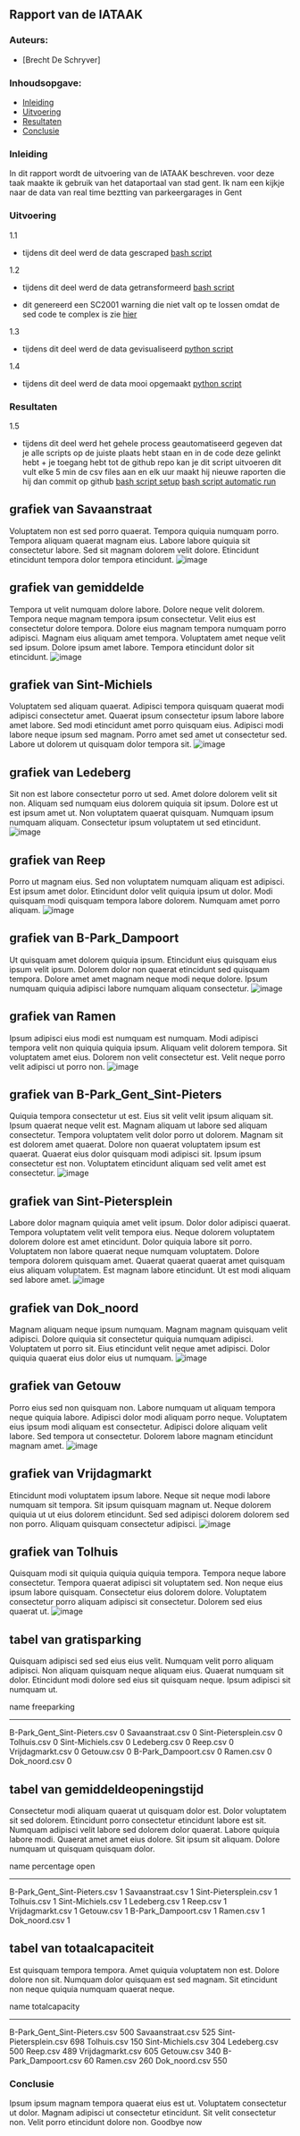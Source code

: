 ## Rapport van de IATAAK
### Auteurs:
 - [Brecht De Schryver]
### Inhoudsopgave:
 - [Inleiding](#inleiding)
 - [Uitvoering](#uitvoering)
 - [Resultaten](#resultaten)
 - [Conclusie](#conclusie)
### Inleiding
In dit rapport wordt de uitvoering van de IATAAK beschreven. voor deze taak maakte ik gebruik van het dataportaal van stad gent. Ik nam een kijkje naar de data van real time beztting van parkeergarages in Gent
### Uitvoering
1.1
 - tijdens dit deel werd de data gescraped
[bash script](https://github.com/BrechtDeSchryver/iataak/blob/main/scripts/webscraper.sh)

1.2
 - tijdens dit deel werd de data getransformeerd
[bash script](https://github.com/BrechtDeSchryver/iataak/blob/main/scripts/transform.sh)

 - dit genereerd een SC2001 warning die niet valt op te lossen omdat de sed code te complex is zie [hier](https://www.shellcheck.net/wiki/SC2001)

1.3
 - tijdens dit deel werd de data gevisualiseerd
[python script](https://github.com/BrechtDeSchryver/iataak/blob/main/scripts/analyse.py)

1.4
 - tijdens dit deel werd de data mooi opgemaakt
[python script](https://github.com/BrechtDeSchryver/iataak/blob/main/scripts/report.py)
### Resultaten

1.5
 - tijdens dit deel werd het gehele process geautomatiseerd
gegeven dat je alle scripts op de juiste plaats hebt staan en in de code deze gelinkt hebt + je toegang hebt tot de github repo kan je dit script uitvoeren
dit vult elke 5 min de csv files aan en elk uur maakt hij nieuwe raporten die hij dan commit op github
[bash script setup](https://github.com/BrechtDeSchryver/iataak/blob/main/scripts/setup.sh)
[bash script automatic run](https://github.com/BrechtDeSchryver/iataak/blob/main/scripts/automated.sh)
## grafiek van Savaanstraat
Voluptatem non est sed porro quaerat. Tempora quiquia numquam porro. Tempora aliquam quaerat magnam eius. Labore labore quiquia sit consectetur labore. Sed sit magnam dolorem velit dolore. Etincidunt etincidunt tempora dolor tempora etincidunt.
![image](https://github.com/BrechtDeSchryver/iataak/blob/main/csvimage/Savaanstraat.csv.png)
## grafiek van gemiddelde
Tempora ut velit numquam dolore labore. Dolore neque velit dolorem. Tempora neque magnam tempora ipsum consectetur. Velit eius est consectetur dolore tempora. Dolore eius magnam tempora numquam porro adipisci. Magnam eius aliquam amet tempora. Voluptatem amet neque velit sed ipsum. Dolore ipsum amet labore. Tempora etincidunt dolor sit etincidunt.
![image](https://github.com/BrechtDeSchryver/iataak/blob/main/csvimage/gemiddelde.csv.png)
## grafiek van Sint-Michiels
Voluptatem sed aliquam quaerat. Adipisci tempora quisquam quaerat modi adipisci consectetur amet. Quaerat ipsum consectetur ipsum labore labore amet labore. Sed modi etincidunt amet porro quisquam eius. Adipisci modi labore neque ipsum sed magnam. Porro amet sed amet ut consectetur sed. Labore ut dolorem ut quisquam dolor tempora sit.
![image](https://github.com/BrechtDeSchryver/iataak/blob/main/csvimage/Sint-Michiels.csv.png)
## grafiek van Ledeberg
Sit non est labore consectetur porro ut sed. Amet dolore dolorem velit sit non. Aliquam sed numquam eius dolorem quiquia sit ipsum. Dolore est ut est ipsum amet ut. Non voluptatem quaerat quisquam. Numquam ipsum numquam aliquam. Consectetur ipsum voluptatem ut sed etincidunt.
![image](https://github.com/BrechtDeSchryver/iataak/blob/main/csvimage/Ledeberg.csv.png)
## grafiek van Reep
Porro ut magnam eius. Sed non voluptatem numquam aliquam est adipisci. Est ipsum amet dolor. Etincidunt dolor velit quiquia ipsum ut dolor. Modi quisquam modi quisquam tempora labore dolorem. Numquam amet porro aliquam.
![image](https://github.com/BrechtDeSchryver/iataak/blob/main/csvimage/Reep.csv.png)
## grafiek van B-Park_Dampoort
Ut quisquam amet dolorem quiquia ipsum. Etincidunt eius quisquam eius ipsum velit ipsum. Dolorem dolor non quaerat etincidunt sed quisquam tempora. Dolore amet amet magnam neque modi neque dolore. Ipsum numquam quiquia adipisci labore numquam aliquam consectetur.
![image](https://github.com/BrechtDeSchryver/iataak/blob/main/csvimage/B-Park_Dampoort.csv.png)
## grafiek van Ramen
Ipsum adipisci eius modi est numquam est numquam. Modi adipisci tempora velit non quiquia quiquia ipsum. Aliquam velit dolorem tempora. Sit voluptatem amet eius. Dolorem non velit consectetur est. Velit neque porro velit adipisci ut porro non.
![image](https://github.com/BrechtDeSchryver/iataak/blob/main/csvimage/Ramen.csv.png)
## grafiek van B-Park_Gent_Sint-Pieters
Quiquia tempora consectetur ut est. Eius sit velit velit ipsum aliquam sit. Ipsum quaerat neque velit est. Magnam aliquam ut labore sed aliquam consectetur. Tempora voluptatem velit dolor porro ut dolorem. Magnam sit est dolorem amet quaerat. Dolore non quaerat voluptatem ipsum est quaerat. Quaerat eius dolor quisquam modi adipisci sit. Ipsum ipsum consectetur est non. Voluptatem etincidunt aliquam sed velit amet est consectetur.
![image](https://github.com/BrechtDeSchryver/iataak/blob/main/csvimage/B-Park_Gent_Sint-Pieters.csv.png)
## grafiek van Sint-Pietersplein
Labore dolor magnam quiquia amet velit ipsum. Dolor dolor adipisci quaerat. Tempora voluptatem velit velit tempora eius. Neque dolorem voluptatem dolorem dolore est amet etincidunt. Dolor quiquia labore sit porro. Voluptatem non labore quaerat neque numquam voluptatem. Dolore tempora dolorem quisquam amet. Quaerat quaerat quaerat amet quisquam eius aliquam voluptatem. Est magnam labore etincidunt. Ut est modi aliquam sed labore amet.
![image](https://github.com/BrechtDeSchryver/iataak/blob/main/csvimage/Sint-Pietersplein.csv.png)
## grafiek van Dok_noord
Magnam aliquam neque ipsum numquam. Magnam magnam quisquam velit adipisci. Dolore quiquia sit consectetur quiquia numquam adipisci. Voluptatem ut porro sit. Eius etincidunt velit neque amet adipisci. Dolor quiquia quaerat eius dolor eius ut numquam.
![image](https://github.com/BrechtDeSchryver/iataak/blob/main/csvimage/Dok_noord.csv.png)
## grafiek van Getouw
Porro eius sed non quisquam non. Labore numquam ut aliquam tempora neque quiquia labore. Adipisci dolor modi aliquam porro neque. Voluptatem eius ipsum modi aliquam est consectetur. Adipisci dolore aliquam velit labore. Sed tempora ut consectetur. Dolorem labore magnam etincidunt magnam amet.
![image](https://github.com/BrechtDeSchryver/iataak/blob/main/csvimage/Getouw.csv.png)
## grafiek van Vrijdagmarkt
Etincidunt modi voluptatem ipsum labore. Neque sit neque modi labore numquam sit tempora. Sit ipsum quisquam magnam ut. Neque dolorem quiquia ut ut eius dolorem etincidunt. Sed sed adipisci dolorem dolorem sed non porro. Aliquam quisquam consectetur adipisci.
![image](https://github.com/BrechtDeSchryver/iataak/blob/main/csvimage/Vrijdagmarkt.csv.png)
## grafiek van Tolhuis
Quisquam modi sit quiquia quiquia quiquia tempora. Tempora neque labore consectetur. Tempora quaerat adipisci sit voluptatem sed. Non neque eius ipsum labore quisquam. Consectetur eius dolorem dolore. Voluptatem consectetur porro aliquam adipisci sit consectetur. Dolorem sed eius quaerat ut.
![image](https://github.com/BrechtDeSchryver/iataak/blob/main/csvimage/Tolhuis.csv.png)
## tabel van gratisparking
Quisquam adipisci sed sed eius eius velit. Numquam velit porro aliquam adipisci. Non aliquam quisquam neque aliquam eius. Quaerat numquam sit dolor. Etincidunt modi dolore sed eius sit quisquam neque. Ipsum adipisci sit numquam ut.

name                            freeparking
----------------------------  -------------
B-Park_Gent_Sint-Pieters.csv              0
Savaanstraat.csv                          0
Sint-Pietersplein.csv                     0
Tolhuis.csv                               0
Sint-Michiels.csv                         0
Ledeberg.csv                              0
Reep.csv                                  0
Vrijdagmarkt.csv                          0
Getouw.csv                                0
B-Park_Dampoort.csv                       0
Ramen.csv                                 0
Dok_noord.csv                             0
## tabel van gemiddeldeopeningstijd
Consectetur modi aliquam quaerat ut quisquam dolor est. Dolor voluptatem sit sed dolorem. Etincidunt porro consectetur etincidunt labore est sit. Numquam adipisci velit labore sed dolorem dolor quaerat. Labore quiquia labore modi. Quaerat amet amet eius dolore. Sit ipsum sit aliquam. Dolore numquam ut quisquam quisquam dolor.

name                            percentage open
----------------------------  -----------------
B-Park_Gent_Sint-Pieters.csv                  1
Savaanstraat.csv                              1
Sint-Pietersplein.csv                         1
Tolhuis.csv                                   1
Sint-Michiels.csv                             1
Ledeberg.csv                                  1
Reep.csv                                      1
Vrijdagmarkt.csv                              1
Getouw.csv                                    1
B-Park_Dampoort.csv                           1
Ramen.csv                                     1
Dok_noord.csv                                 1
## tabel van totaalcapaciteit
Est quisquam tempora tempora. Amet quiquia voluptatem non est. Dolore dolore non sit. Numquam dolor quisquam est sed magnam. Sit etincidunt non neque quiquia numquam quaerat neque.

name                            totalcapacity
----------------------------  ---------------
B-Park_Gent_Sint-Pieters.csv              500
Savaanstraat.csv                          525
Sint-Pietersplein.csv                     698
Tolhuis.csv                               150
Sint-Michiels.csv                         304
Ledeberg.csv                              500
Reep.csv                                  489
Vrijdagmarkt.csv                          605
Getouw.csv                                340
B-Park_Dampoort.csv                        60
Ramen.csv                                 260
Dok_noord.csv                             550
### Conclusie
Ipsum ipsum magnam tempora quaerat eius est ut. Voluptatem consectetur ut dolor. Magnam adipisci ut consectetur etincidunt. Sit velit consectetur non. Velit porro etincidunt dolore non.
Goodbye now